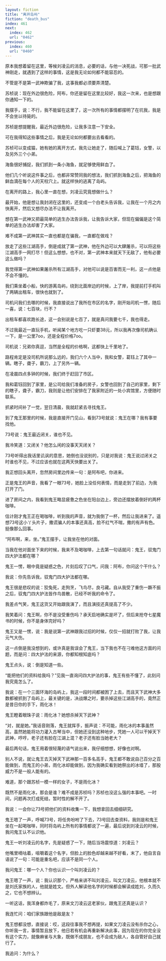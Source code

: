 ```yaml
---
layout: fiction
title: "离开岛屿"
fiction: "death_bus"
index: 461
next:
  index: 462
  url: "0462"
previous:
  index: 460
  url: "0460"
---
```

原本我想着留在这里，等候刘凌云的消息，必要的话，与他一决死战，可那一批武神刚走，就遇到了这样的事情，这是我无论如何都不能容忍的。

不管是不是第一武神欺骗了我，这事我都必须要弄清楚。

苏桢说：现在外边很危险，阿布，你还是留在这里比较好，我这一次来，也是想跟你通知一下的。

我摆手，说：不行，我不能留在这里了，这一次所有的事情都摆明了在坑我，我是不会坐以待毙的。

苏桢是想提醒我，最近外边很危险，让我多注意一下安全。

可在我得知这些事情之后，我是无论如何都要出去看看的。

苏桢可以变成猫，她有她的离开方式，我先让她走了，随后喊上了葛钰，女警，以及另外三个小弟。

海鱼很好捕捉，我们抓到一条小海鱼，就足够使用鲜血了。

他们几个听说这件事之后，也都非常赞同我的想法，我们抓到海鱼之后，把海鱼的鲜血滴在每个人的天柱穴上。就这样快的逃离了岛屿。

在离开的路上，我心里一直在想，刘凌云究竟想做什么？

最开始，他是想让我封闭在这里的，还变成一个白老头告诉我，让我在一个月之内快离开，然后又想尽办法不让我离开。

想在第一武神又把最简单的逃生办法告诉我，让我告诉大家，但现在偏偏是这个简单的逃生办法却害了大家。

难不成第一武神其实一直也都是在骗我，一直都在做戏？

放走了这些江湖高手，倒是成就了第一武神，他在外边可以大肆屠杀，可以将这些江湖高手一网打尽！但这么想想，也不对，第一武神本来就天下无敌了，他有必要这么做吗？

我觉得第一武神如果屠杀所有江湖高手，对他可以说是百害而无一利，这一点他是不会不懂的。

我们乘坐着小船，快的游离岛屿，绕到北面岸边的时候，上了岸，我提前打手机叫了两辆出租车，很快也就到了。

司机问我们去哪的时候，我直接说出了我所在市区的名字，刚开始司机一愣，随后一喜，说：七百块，行不？

出租车都喜欢跑长途，这一会别说是七百了，就是真问我要七千，我也得走。

不过我最近一直玩手机，听闻某个地方吃一只虾要38元，所以我再次像司机确认一下，是一公里7oo，还是全程价格7oo。

司机说：兄弟你真逗，当然是全程的价格啊，这都快上千里地了。

路程肯定是没司机所说那么远的，我们六个人当中，我和女警，葛钰上了其中一辆。瞎子，聋子，霸刀，上了另外一辆。

在凌晨四点多钟的时候，我们终于赶回了市区。

我和葛钰回到了家里，是公司给我们准备的房子，女警也回到了自己的家里，剩下的瞎子，聋子，霸刀，我则是让他们安排在了我家附近的一处小宾馆里，方便随时联系。

抓紧时间补了一觉，翌日清晨，我就赶紧去寻找鬼王。

到了鬼王那里的时候，我是直接开门见山，看到73号就说：鬼王在哪？我有事要找他。

73号说：鬼王最近闭关，谁也不见。

我冷笑道：又闭关？他怎么闲的没事天天闭关？

73号听得出我话里讥讽的意思，她倒也没说别的，只是对我说：鬼王说过闭关之时谁也不见，不过应该也就在这两天快要出关了。

我正想回头离开，忽然房间里边传来一句：是阿布吧，你进来。

正是鬼王的声音，我看了一眼73号，她脸上没任何表情，而是走到了前边，为我打开了门。

进了房间之内，我看到鬼王略显疲惫之色坐在阳台边上，旁边还摆放着倒好的两杯咖啡。

估计刚才鬼王正在喝咖啡，听到我的声音，就为我倒了一杯，然后让我进来了。遥想73号这小丫头片子，撒谎骗人的本事还真高，脸不红气不喘，撒的有声有色。挺像那么回事。

“阿布啊，来，坐。”鬼王摆手，让我坐在他的对面。

当我在他对面坐下来的时候，我来不及喝咖啡，上去第一句话就问：鬼王，驭鬼门四大护法都在哪？

鬼王一愣，眼中竟是疑惑之色，片刻后叹了口气，问我：阿布，你问这个干什么？

我说：你先告诉我，驭鬼门四大护法都在哪。

鬼王很是悲叹的说：狡兔死，走狗烹，飞鸟尽，良弓藏。自从我受了重伤一蹶不振之后，驭鬼门四大护法皆作鸟兽散，已经不听我的命令了。

我差点气笑，鬼王这货又开始跟我演了，而且演技还真提高了不少。

我笑着问：鬼王啊，你不是没受重伤吗？承天启地确实是坏了，但后来抢夺七星魔书的时候，你不是身体完好吗？

鬼王又是一愣，说：我是说第一武神跟我过招的时候，仅仅一招就打败了我，让我元气大伤。

这一点倒是我没想到的，或许真是我误会了鬼王，当下我也不在刁难他这方面的问题，而是问：四大护法的来源，你都知根知底吗？

鬼王点头，说：倒是知道一些。

“能把他们的资料给我吗？”见我一直询问四大护法的事，鬼王有些不懂了，此刻问我究竟怎么了。

我说：在一个三面环海的岛屿上，我这一段时间都被困了上去，而且天下武神大多数都被抓到了岛屿上，最关键的是，决战爆之时，要杀掉这些江湖高手的，竟然正是昔日你的手下，雨化冰！

鬼王瞪着眼珠子说：雨化冰？她想杀掉天下武神？

“对，就是她。”我话音刚落，鬼王就挥手，振声说：不可能，雨化冰的本事虽然高，虽然她能将功力灌入古琴当中，但她还没到这种地步，凭她一人可以干掉天下武神，哼哼，老子还有脸在江湖上混？老子还有脸当她老大？

最后两句话，鬼王用着很轻蔑的语气说出来，我仔细想想，好像也对啊。

别人不说，就让鬼王去灭掉天下武神那一百多名高手，鬼王都不敢说自己百分之百能做到，而鬼王的小弟，雨化冰却能做到，因为我确实看到她祭出的冰墙了，那股威力不是一般人能有的。

难道，那个跟苏桢一模一样的女子，不是雨化冰？

既然不是雨化冰，那会是谁？难不成是苏桢吗？苏桢也没这么强的本事吧。一时间，问题再次打成死结，暂时性的解不开了。

我说：一会你让73号把他们的资料收集一下，我想拿回去细细研究。

鬼王嗯了一声，呼喊73号，将任务吩咐了下去，73号回去查资料，我则是和鬼王坐在一起喝咖啡，同时将岛屿上所有的事情都说了一遍，最后说到刘凌云的时候，我问鬼王认不认识他。

鬼王一听刘凌云的名字，先是疑惑了一下，随后当场震惊道：刘凌云？

他嘴里嘀咕着，咀嚼着这个名字，但脸上的脸色却越来越不好看，末了，他自言自语说了一句：可能是重名吧，应该不是同一个人。

我问鬼王：哪一个人？你也认识一个叫刘凌云的？

鬼王嗯了一声，说：我认识那个，严格来讲不叫刘凌云，叫文刀凌云，他根本就不是刘氏家族的人，他就是姓文。但外人解读他名字的时候都会解读成姓刘，久而久之，它也不想辨认。

一听这话，我浑身都炸毛了，原来文刀凌云这老家伙，跟鬼王还真是认识？

我连忙问：咱们家族跟他是敌是友？

鬼王想都没想，直接说：哎，这段往事我不想再提，如果文刀凌云没有杀你之心，你听我一言，事情暂且放下，他日若有机会再重新解决此事，因为现在的你完全没有这个实力，就像麻雀与大象，既做不成朋友，也不会成为敌人，各自管好自己就行了。

我追问：为什么？
